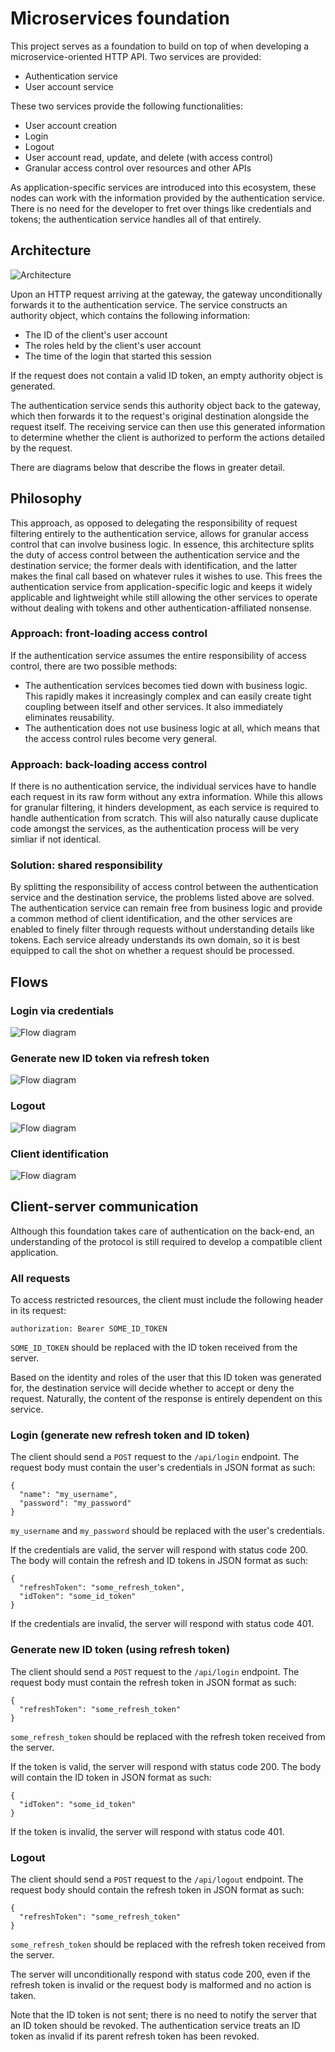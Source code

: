 # Microservices foundation

This project serves as a foundation to build on top of when developing a
microservice-oriented HTTP API. Two services are provided:

- Authentication service
- User account service

These two services provide the following functionalities:

- User account creation
- Login
- Logout
- User account read, update, and delete (with access control)
- Granular access control over resources and other APIs

As application-specific services are introduced into this ecosystem, these nodes
can work with the information provided by the authentication service. There is
no need for the developer to fret over things like credentials and tokens; the
authentication service handles all of that entirely.

## Architecture

![Architecture](docs/architecture.png)

Upon an HTTP request arriving at the gateway, the gateway unconditionally
forwards it to the authentication service. The service constructs an authority
object, which contains the following information:

- The ID of the client's user account
- The roles held by the client's user account
- The time of the login that started this session

If the request does not contain a valid ID token, an empty authority object is
generated.

The authentication service sends this authority object back to the gateway,
which then forwards it to the request's original destination alongside the
request itself. The receiving service can then use this generated information to
determine whether the client is authorized to perform the actions detailed by
the request.

There are diagrams below that describe the flows in greater detail.

## Philosophy

This approach, as opposed to delegating the responsibility of request filtering
entirely to the authentication service, allows for granular access control that
can involve business logic. In essence, this architecture splits the duty of
access control between the authentication service and the destination service;
the former deals with identification, and the latter makes the final call based
on whatever rules it wishes to use. This frees the authentication service from
application-specific logic and keeps it widely applicable and lightweight while
still allowing the other services to operate without dealing with tokens and
other authentication-affiliated nonsense.

### Approach: front-loading access control

If the authentication service assumes the entire responsibility of access
control, there are two possible methods:

- The authentication services becomes tied down with business logic. This
  rapidly makes it increasingly complex and can easily create tight coupling
  between itself and other services. It also immediately eliminates reusability.
- The authentication does not use business logic at all, which means that the
  access control rules become very general.

### Approach: back-loading access control

If there is no authentication service, the individual services have to handle
each request in its raw form without any extra information. While this allows
for granular filtering, it hinders development, as each service is required to
handle authentication from scratch. This will also naturally cause duplicate
code amongst the services, as the authentication process will be very simliar if
not identical.

### Solution: shared responsibility

By splitting the responsibility of access control between the authentication
service and the destination service, the problems listed above are solved. The
authentication service can remain free from business logic and provide a common
method of client identification, and the other services are enabled to finely
filter through requests without understanding details like tokens. Each service
already understands its own domain, so it is best equipped to call the shot on
whether a request should be processed.

## Flows

### Login via credentials

![Flow diagram](docs/credential-login-flow.png)

### Generate new ID token via refresh token

![Flow diagram](docs/refresh-token-login-flow.png)

### Logout

![Flow diagram](docs/logout-flow.png)

### Client identification

![Flow diagram](docs/identification-flow.png)

## Client-server communication

Although this foundation takes care of authentication on the back-end, an
understanding of the protocol is still required to develop a compatible client
application.

### All requests

To access restricted resources, the client must include the following header in
its request:

```
authorization: Bearer SOME_ID_TOKEN
```

`SOME_ID_TOKEN` should be replaced with the ID token received from the server.

Based on the identity and roles of the user that this ID token was generated
for, the destination service will decide whether to accept or deny the request.
Naturally, the content of the response is entirely dependent on this service.

### Login (generate new refresh token and ID token)

The client should send a `POST` request to the `/api/login` endpoint. The
request body must contain the user's credentials in JSON format as such:

```
{
  "name": "my_username",
  "password": "my_password"
}
```

`my_username` and `my_password` should be replaced with the user's credentials.

If the credentials are valid, the server will respond with status code 200. The
body will contain the refresh and ID tokens in JSON format as such:

```
{
  "refreshToken": "some_refresh_token",
  "idToken": "some_id_token"
}
```

If the credentials are invalid, the server will respond with status code 401.

### Generate new ID token (using refresh token)

The client should send a `POST` request to the `/api/login` endpoint. The
request body must contain the refresh token in JSON format as such:

```
{
  "refreshToken": "some_refresh_token"
}
```

`some_refresh_token` should be replaced with the refresh token received from the
server.

If the token is valid, the server will respond with status code 200. The body
will contain the ID token in JSON format as such:

```
{
  "idToken": "some_id_token"
}
```

If the token is invalid, the server will respond with status code 401.

### Logout

The client should send a `POST` request to the `/api/logout` endpoint. The
request body should contain the refresh token in JSON format as such:

```
{
  "refreshToken": "some_refresh_token"
}
```

`some_refresh_token` should be replaced with the refresh token received from the
server.

The server will unconditionally respond with status code 200, even if the
refresh token is invalid or the request body is malformed and no action is
taken.

Note that the ID token is not sent; there is no need to notify the server that
an ID token should be revoked. The authentication service treats an ID token as
invalid if its parent refresh token has been revoked.
